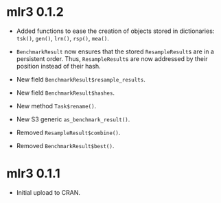 # mlr3 0.1.2

* Added functions to ease the creation of objects stored in dictionaries:
  `tsk()`, `gen()`, `lrn()`, `rsp()`, `mea()`.

* `BenchmarkResult` now ensures that the stored `ResampleResult`s are in a
  persistent order. Thus, `ResampleResult`s are now addressed by their position
  instead of their hash.

* New field `BenchmarkResult$resample_results`.

* New field `BenchmarkResult$hashes`.

* New method `Task$rename()`.

* New S3 generic `as_benchmark_result()`.

* Removed `ResampleResult$combine()`.

* Removed `BenchmarkResult$best()`.

# mlr3 0.1.1

* Initial upload to CRAN.
